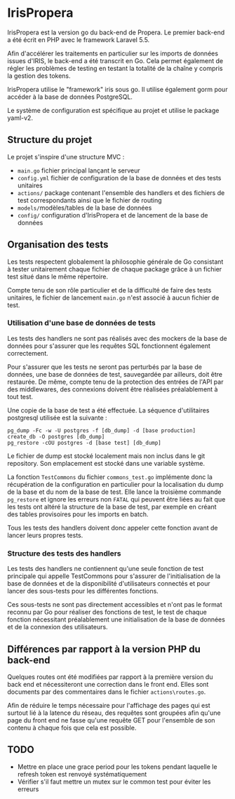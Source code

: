 # IrisPropera

IrisPropera est la version go du back-end de Propera. Le premier back-end a été écrit en PHP avec le framework Laravel 5.5.

Afin d'accélérer les traitements en particulier sur les imports de données issues d'IRIS, le back-end a été transcrit en Go. Cela permet également de régler les problèmes de testing en testant la totalité de la chaîne y compris la gestion des tokens.

IrisPropera utilise le "framework" iris sous go. Il utilise également gorm pour accéder à la base de données PostgreSQL.

Le système de configuration est spécifique au projet et utilise le package yaml-v2.


## Structure du projet

Le projet s'inspire d'une structure MVC :

* `main.go` fichier principal lançant le serveur
* `config.yml` fichier de configuration de la base de données et des tests unitaires
* `actions/` package contenant l'ensemble des handlers et des fichiers de test correspondants ainsi que le fichier de routing
* `models/`modèles/tables de la base de données
* `config/` configuration d'IrisPropera et de lancement de la base de données

## Organisation des tests

Les tests respectent globalement la philosophie générale de Go consistant à tester unitairement chaque fichier de chaque package grâce à un fichier test situé dans le même répertoire.

Compte tenu de son rôle particulier et de la difficulté de faire des tests unitaires, le fichier de lancement `main.go` n'est associé à aucun fichier de test.

### Utilisation d'une base de données de tests

Les tests des handlers ne sont pas réalisés avec des mockers de la base de données pour s'assurer que les requêtes SQL fonctionnent également correctement.

Pour s'assurer que les tests ne seront pas perturbés par la base de données, une base de données de test, sauvegardée par ailleurs, doit être restaurée. De même, compte tenu de la protection des entrées de l'API par des middlewares, des connexions doivent être réalisées préalablement à tout test.

Une copie de la base de test a été effectuée. La séquence d'utilitaires postgresql utilisée est la suivante :
```
pg_dump -Fc -w -U postgres -f [db_dump] -d [base production]
create_db -O postgres [db_dump]
pg_restore -cOU postgres -d [base test] [db_dump]
```

Le fichier de dump est stocké localement mais non inclus dans le git repository. Son emplacement est stocké dans une variable système.

La fonction `TestCommons` du fichier `commons_test.go` implémente donc la récupération de la configuration en particulier pour la localisation du dump de la base et du nom de la base de test. Elle lance la troisième commande `pg_restore` et ignore les erreurs non `FATAL` qui peuvent être liées au fait que les tests ont altéré la structure de la base de test, par exemple en créant des tables provisoires pour les imports en batch.

Tous les tests des handlers doivent donc appeler cette fonction avant de lancer leurs propres tests.

### Structure des tests des handlers

Les tests des handlers ne contiennent qu'une seule fonction de test principale qui appelle TestCommons pour s'assurer de l'initialisation de la base de données et de la disponibilité d'utilisateurs connectés et pour lancer des sous-tests pour les différentes fonctions.

Ces sous-tests ne sont pas directement accessibles et n'ont pas le format reconnu par Go pour réaliser des fonctions de test, le test de chaque fonction nécessitant préalablement une initialisation de la base de données et de la connexion des utilisateurs.

## Différences par rapport à la version PHP du back-end

Quelques routes ont été modifiées par rapport à la première version du back end et nécessiteront une correction dans le front end. Elles sont documents par des commentaires dans le fichier `actions\routes.go`.

Afin de réduire le temps nécessaire pour l'affichage des pages qui est surtout lié à la latence du réseau, des requêtes sont groupées afin qu'une page du front end ne fasse qu'une requête GET pour l'ensemble de son contenu à chaque fois que cela est possible.

## TODO

* Mettre en place une grace period pour les tokens pendant laquelle le refresh token est renvoyé systématiquement
* Vérifier s'il faut mettre un mutex sur le common test pour éviter les erreurs